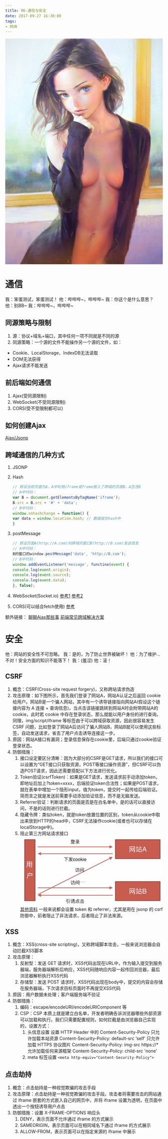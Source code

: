 ```yaml
---
title: 06-通信与安全
date: 2017-09-27 16:30:00
tags:
- 网络
---
```

<img src="/images/index/06.jpg" />
<!--more-->

# 通信

我：笨蛋测试，笨蛋测试！
他：哔哔哔~，哔哔哔~
我：你这个是什么意思？
他：别BB~
我：哔哔哔~，哔哔哔~

## 同源策略与限制

1. 源：协议+域名+端口，其中任何一项不同就是不同的源
2. 同源策略：一个源的文件不能操作另一个源的文件，如：
 * Cookie、LocalStorage、IndexDB无法读取
 * DOM无法获得
 * Ajax请求不能发送

## 前后端如何通信

1. Ajax(受同源限制)
2. WebSocket(不受同源限制)
3. CORS(受不受限制都可以)

## 如何创建Ajax

[Ajax/Jsonp](https://github.com/KokoTa/All-demo/blob/master/other/util.js)

## 跨域通信的几种方式

1. JSONP

2. Hash

    ``` javascript
    // 假设当前页面为A，A中利用iframe或frame嵌入了跨域的页面B，A包含B
    // A中代码：
    var B = document.getElementsByTagName('iframe');
    B.src = B.src + '#' + 'data';
    // B中代码：
    window.onhashchange = function() {
    var data = window.location.hash; // 数据就在hash中
    }
    ```

3. postMessage

    ``` javascript
    // 假设页面A(http://A.com)向跨域的窗口B(http://B.com)发送信息
    // A中代码：
    B的窗口的window.postMessage('data', 'http://B.com');
    // B中代码：
    window.addEventListener('message', functino(event) {
    console.log(event.origin);
    console.log(event.source);
    console.log(event.data);
    }, false);
    ```

4. WebSocket(Socket.io)
    [参考1](http://www.ruanyifeng.com/blog/2017/05/websocket.html)
    [参考2](http://blog.csdn.net/frank_good/article/details/50856585)

5. CORS(可以结合fetch使用)
    [参考](http://www.ruanyifeng.com/blog/2016/04/cors.html)

额外链接：
[聊聊Ajax那些事](https://segmentfault.com/a/1190000006669043)
[前端常见跨域解决方案](https://segmentfault.com/a/1190000011145364)

# 安全

他：网站的安全性不可忽略。
我：是的，为了防止世界被破坏！
他：为了维护...不对！安全方面的知识不能落下！
我：(羞涩)
他：滚！

## CSRF

1. 概念：CSRF(Cross-site request forgery)，又称跨站请求伪造
2. 攻击原理：如下图所示，首先我们登录了网站A，网站A认证之后返回 cookie 给用户。网站B是一个骗人网站，其中有一个诱导链接指向网站A(假设这个链接内容为 A 连接 + 查询信息)，当点击该链接跳转到网站A时会附带网站A的 cookie，此时若 cookie 中存在登录状态，那么就能以用户身份的进行查询。同理，img/script/iframe 等标签由于可以跨域获取资源，因此很容易发生 CSRF 问题，比如登录了网站A后访问了骗人网站B，网站B就可以使用这些标签，自动发送请求，省去了用户点击诱导连接这一步。
3. 原因：网站A接口有漏洞；登录信息保存在cookie里，后端只通过cookie验证登录状态。
4. 防御措施：
   1. 接口设定要区分清晰：因为大部分的CSRF是GET请求，所以我们的接口可以设置为“GET接口只获取资源，POST等接口操作资源”，但CSRF可以伪造POST请求，因此还需要搭配以下方法进行优化。
   2. Token验证(csrfToken)：如果是GET请求，发送请求前手动添加token，即地址后加上?token=xxxx，后端验证token合法性；如果是POST请求，就在表单中增加一个隐形input，值为token，提交时一起传给后端验证。简而言之就是发送前需要手动添加验证信息，而不是无脑发送。
   3. Referrer验证：判断请求的页面是否是在白名单中，是的话可以直接访问，不是的话则进行拦截。
   4. 隐藏令牌：类似token，就是token放置位置的区别，token从cookie中取出来放到HTTP的head中，CSRF无法操作cookie(或者也可以存储在localStorage中)。
   5. 阻止第三方网站请求接口
![CSRF攻击原理](/images/CSRF.jpg)
[其他资料](https://github.com/astaxie/build-web-application-with-golang/blob/master/zh/09.1.md)
一般来说都会设置 token 和 referrer，尤其是用在 jsonp 的 csrf 防御中，前者阻止了非法请求，后者阻止了非法来源。

## XSS

1. 概念：XSS(cross-site scripting)，又称跨域脚本攻击，一般来说浏览器会自动拦截XSS脚本
2. 攻击原理：
   1. 反射型：发送 GET 请求时，XSS代码出现在URL中，作为输入提交到服务器端，服务器端解析后响应，XSS代码随响应内容一起传回浏览器，最后浏览器解析执行XSS代码
   2. 存储型：发送 POST 请求时，XSS代码出现在body中，提交的内容会存储在服务器端，下次请求目标页面时不再提交XSS代码
3. 原因：用户数据未处理；客户端服务端不验证
4. 防御措施：
   1. 编码：escape/encodeURI/encodeURIComponent 等
   2. CSP：CSP 本质上就是建立白名单，开发者明确告诉浏览器哪些外部资源可以加载和执行。我们只需要配置规则，如何拦截是由浏览器自己实现的，设置方式：
      1. 头信息设置
        设置 HTTP Header 中的 Content-Security-Policy
        只允许加载本站资源
        Content-Security-Policy: default-src ‘self’
        只允许加载 HTTPS 协议图片
        Content-Security-Policy: img-src https://*
        允许加载任何来源框架
        Content-Security-Policy: child-src 'none'
      2. meta 标签设置
        `<meta http-equiv="Content-Security-Policy">`

## 点击劫持

1. 概念：点击劫持是一种视觉欺骗的攻击手段
2. 攻击原理：点击劫持是一种视觉欺骗的攻击手段。攻击者将需要攻击的网站通过 iframe 嵌套的方式嵌入自己的网页中，并将 iframe 设置为透明，在页面中透出一个按钮诱导用户点击
3. 防御措施：设置 X-FRAME-OPTIONS 响应头
   1. DENY，表示页面不允许通过 iframe 的方式展示
   2. SAMEORIGIN，表示页面可以在相同域名下通过 iframe 的方式展示
   3. ALLOW-FROM，表示页面可以在指定来源的 iframe 中展示
